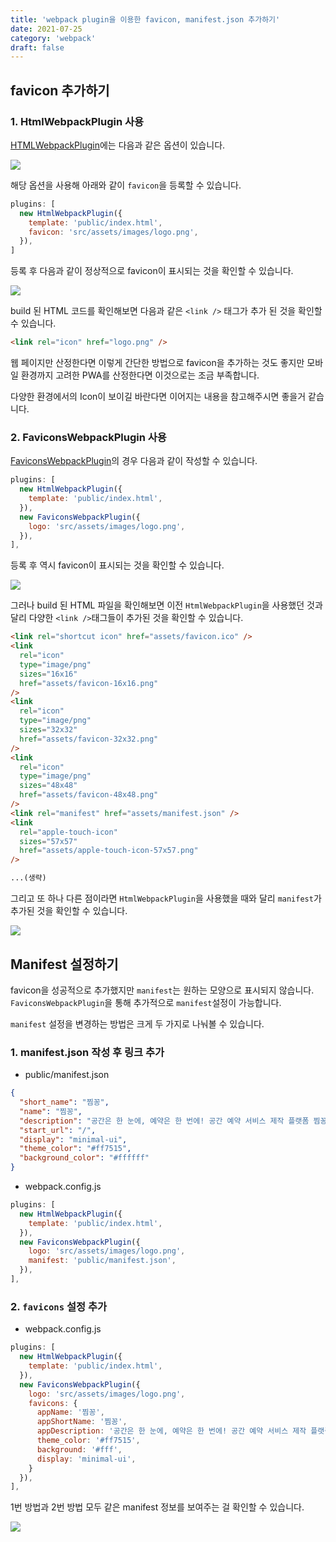 ```yaml
---
title: 'webpack plugin을 이용한 favicon, manifest.json 추가하기'
date: 2021-07-25
category: 'webpack'
draft: false
---
```


## favicon 추가하기

### 1. HtmlWebpackPlugin 사용

[HTMLWebpackPlugin](https://www.npmjs.com/package/html-webpack-plugin)에는 다음과 같은 옵션이 있습니다.

![](./images/favicon/html-favicon.png)

해당 옵션을 사용해 아래와 같이 `favicon`을 등록할 수 있습니다.

```js
plugins: [
  new HtmlWebpackPlugin({
    template: 'public/index.html',
    favicon: 'src/assets/images/logo.png',
  }),
]
```

등록 후 다음과 같이 정상적으로 favicon이 표시되는 것을 확인할 수 있습니다.

![](./images/favicon/favicon.png)

build 된 HTML 코드를 확인해보면 다음과 같은 `<link />` 태그가 추가 된 것을 확인할 수 있습니다.

```html
<link rel="icon" href="logo.png" />
```

웹 페이지만 산정한다면 이렇게 간단한 방법으로 favicon을 추가하는 것도 좋지만 모바일 환경까지 고려한 PWA를 산정한다면 이것으로는 조금 부족합니다.

다양한 환경에서의 Icon이 보이길 바란다면 이어지는 내용을 참고해주시면 좋을거 같습니다.

### 2. FaviconsWebpackPlugin 사용

[FaviconsWebpackPlugin](https://www.npmjs.com/package/favicons-webpack-plugin)의 경우 다음과 같이 작성할 수 있습니다.

```js
plugins: [
  new HtmlWebpackPlugin({
    template: 'public/index.html',
  }),
  new FaviconsWebpackPlugin({
    logo: 'src/assets/images/logo.png',
  }),
],
```

등록 후 역시 favicon이 표시되는 것을 확인할 수 있습니다.

![](./images/favicon/favicon.png)

그러나 build 된 HTML 파일을 확인해보면 이전 `HtmlWebpackPlugin`을 사용했던 것과 달리 다양한 `<link />`태그들이 추가된 것을 확인할 수 있습니다.

```html
<link rel="shortcut icon" href="assets/favicon.ico" />
<link
  rel="icon"
  type="image/png"
  sizes="16x16"
  href="assets/favicon-16x16.png"
/>
<link
  rel="icon"
  type="image/png"
  sizes="32x32"
  href="assets/favicon-32x32.png"
/>
<link
  rel="icon"
  type="image/png"
  sizes="48x48"
  href="assets/favicon-48x48.png"
/>
<link rel="manifest" href="assets/manifest.json" />
<link
  rel="apple-touch-icon"
  sizes="57x57"
  href="assets/apple-touch-icon-57x57.png"
/>

...(생략)
```

그리고 또 하나 다른 점이라면 `HtmlWebpackPlugin`을 사용했을 때와 달리 `manifest`가 추가된 것을 확인할 수 있습니다.

![](./images/favicon/manifest-basic.png)

## Manifest 설정하기

favicon을 성공적으로 추가했지만 `manifest`는 원하는 모양으로 표시되지 않습니다. `FaviconsWebpackPlugin`을 통해 추가적으로 `manifest`설정이 가능합니다.

`manifest` 설정을 변경하는 방법은 크게 두 가지로 나눠볼 수 있습니다.

### 1. manifest.json 작성 후 링크 추가

- public/manifest.json

```json
{
  "short_name": "찜꽁",
  "name": "찜꽁",
  "description": "공간은 한 눈에, 예약은 한 번에! 공간 예약 서비스 제작 플랫폼 찜꽁입니다!",
  "start_url": "/",
  "display": "minimal-ui",
  "theme_color": "#ff7515",
  "background_color": "#ffffff"
}
```

- webpack.config.js

```js
plugins: [
  new HtmlWebpackPlugin({
    template: 'public/index.html',
  }),
  new FaviconsWebpackPlugin({
    logo: 'src/assets/images/logo.png',
    manifest: 'public/manifest.json',
  }),
],
```

### 2. `favicons` 설정 추가

- webpack.config.js

```js
plugins: [
  new HtmlWebpackPlugin({
    template: 'public/index.html',
  }),
  new FaviconsWebpackPlugin({
    logo: 'src/assets/images/logo.png',
    favicons: {
      appName: '찜꽁',
      appShortName: '찜꽁',
      appDescription: '공간은 한 눈에, 예약은 한 번에! 공간 예약 서비스 제작 플랫폼 찜꽁입니다!',
      theme_color: '#ff7515',
      background: '#fff',
      display: 'minimal-ui',
    }
  }),
],
```

1번 방법과 2번 방법 모두 같은 manifest 정보를 보여주는 걸 확인할 수 있습니다.

![](./images/favicon/manifest-edit.png)
